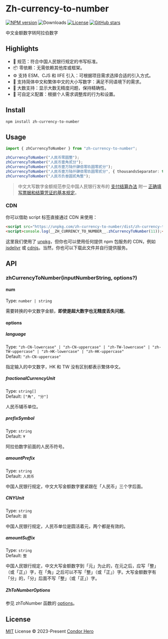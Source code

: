 # Zh-currency-to-number

[![NPM version](https://img.shields.io/npm/v/zh-currency-to-number)](https://www.npmjs.com/package/zh-currency-to-number)
![Downloads](https://img.shields.io/npm/dw/zh-currency-to-number)
[![License](https://img.shields.io/npm/l/zh-currency-to-number)](https://github.com/condorheroblog/number-zh/blob/main/LICENSE)
[![GitHub stars](https://img.shields.io/github/stars/condorheroblog/number-zh)](https://github.com/condorheroblog/number-zh/blob/main/packages/zh-currency-to-number)

中文金额数字转阿拉伯数字

## Highlights

- 🏦 规范：符合中国人民银行规定的书写标准。
- 📦 零依赖：无需依赖其他库或框架。
- ⚙️  支持 ESM、CJS 和 IIFE 引入：可根据项目需求选择合适的引入方式。
- 📝 支持简体中文和繁体中文的大小写数字：满足不同语境下的需求。
- 🔢 大数支持：显示大数无精度问题，保持精确性。
- 🔧 可自定义配置：根据个人需求调整库的行为和设置。

## Install

```bash
npm install zh-currency-to-number
```

## Usage

```ts
import { zhCurrencyToNumber } from "zh-currency-to-number";

zhCurrencyToNumber("人民币零圆整");                                              // "¥0"
zhCurrencyToNumber("人民币壹角贰分");                                            // "¥0.12"
zhCurrencyToNumber("人民币壹万陆仟肆佰零玖圆零贰分");                               // "¥16409.02"
zhCurrencyToNumber("人民币壹万陆仟肆佰零玖圆零贰分", { thousandsSeparator: true }); // "¥16,409.02"
zhCurrencyToNumber("人民币负叁圆贰角整");                                         // "¥-3.2"
```

> 中文大写数字金额规范参见中国人民银行发布的 [支付结算办法](http://www.pbc.gov.cn/zhifujiesuansi/128525/128527/2829008/index.html) 附一 [正确填写票据和结算凭证的基本规定](http://chongqing.pbc.gov.cn/chongqing/107674/2927554/2773593/index.html)。

### CDN

你可以借助 script 标签直接通过 CDN 来使用：

```html
<script src="https://unpkg.com/zh-currency-to-number/dist/zh-currency-to-number.global.js"></script>
<script>console.log(__ZH_CURRENCY_TO_NUMBER__.zhCurrencyToNumber(11));</script>
```

这里我们使用了 [unpkg](https://unpkg.com/)，但你也可以使用任何提供 npm 包服务的 CDN，例如 [jsdelivr](https://www.jsdelivr.com/) 或 [cdnjs](https://cdnjs.com/)。当然，你也可以下载此文件并自行提供服务。

## API

### zhCurrencyToNumber(inputNumberString, options?)

#### num

Type: `number | string`

需要转换的中文数字金额，**即使是超大数字也无精度丢失问题**。

#### options

##### language

Type: `"zh-CN-lowercase" | "zh-CN-uppercase" | "zh-TW-lowercase" | "zh-TW-uppercase" | "zh-HK-lowercase" | "zh-HK-uppercase"`\
Default: `"zh-CN-uppercase"`

指定输入的中文数字，HK 和 TW 没有区别都表示繁体中文。

##### fractionalCurrencyUnit

Type: `string[]`\
Default: `["角", "分"]`

人民币辅币单位。

##### prefixSymbol

Type: `string`\
Default: `¥`

阿拉伯数字前面的人民币符号。

##### amountPrefix

Type: `string`\
Default: `人民币`

中国人民银行规定，中文大写金额数字要紧跟在「人民币」三个字后面。

##### CNYUnit

Type: `string`\
Default: `圆`

中国人民银行规定，人民币单位是圆活着元，两个都是有效的。

##### amountSuffix

Type: `string`\
Default: `整`

中国人民银行规定，中文大写金额数字到「元」为止的，在元之后，应写「整」（或「正」）字，在「角」之后可以不写「整」（或「正」）字。大写金额数字有「分」的，「分」后面不写「整」（或「正」）字。


##### ZhToNumberOptions

参见 zhToNumber 函数的 [options](https://github.com/condorheroblog/number-zh/blob/main/packages/zh-to-number/README.md#options)。

## License

[MIT](https://github.com/condorheroblog/number-zh/blob/main/LICENSE) License © 2023-Present [Condor Hero](https://github.com/condorheroblog)
